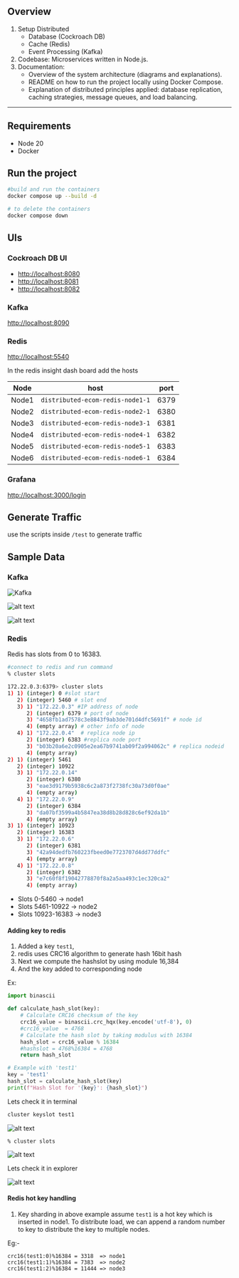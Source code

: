 ## Overview

1.	Setup Distributed  
	- Database (Cockroach DB)  
	- Cache (Redis)  
	- Event Processing (Kafka) 
2. Codebase: Microservices written in Node.js.
3.	Documentation:
	- Overview of the system architecture (diagrams and explanations).
    - README on how to run the project locally using Docker Compose.
	- Explanation of distributed principles applied: database replication, caching strategies, message queues, and load balancing.

----------------------------------------------------------------
## Requirements
- Node 20
- Docker

## Run the project
```bash
#build and run the containers
docker compose up --build -d

# to delete the containers
docker compose down
```


## UIs

### Cockroach DB UI
- [http://localhost:8080](http://localhost:8080)
- [http://localhost:8081](http://localhost:8081)
- [http://localhost:8082](http://localhost:8082)


### Kafka

[http://localhost:8090](http://localhost:8090)


### Redis
[http://localhost:5540](http://localhost:5540)

In the redis insight dash board add the hosts

| Node  | host  | port  |
|---|---|---|
| Node1  | `distributed-ecom-redis-node1-1`  | 6379  |
| Node2  | `distributed-ecom-redis-node2-1`  | 6380  |
| Node3  | `distributed-ecom-redis-node3-1`  | 6381  |
| Node4  | `distributed-ecom-redis-node4-1`  | 6382  |
| Node5  | `distributed-ecom-redis-node5-1`  | 6383  |
| Node6  | `distributed-ecom-redis-node6-1`  | 6384  |


### Grafana
[http://localhost:3000/login](http://localhost:3000/login)


## Generate Traffic

use the scripts inside `/test` to generate traffic


## Sample Data

### Kafka
![Kafka](docs/images/kafka-1.png)

![alt text](docs/images/kafka-topic-1.png)

![alt text](docs/images/kafka-messages-1.png)

### Redis
Redis has slots from 0 to 16383.

```bash
#connect to redis and run command
% cluster slots
```

```bash
172.22.0.3:6379> cluster slots
1) 1) (integer) 0 #slot start
   2) (integer) 5460 # slot end
   3) 1) "172.22.0.3" #IP address of node
      2) (integer) 6379 # port of node
      3) "4658fb1ad7578c3e8843f9ab3de701d4dfc5691f" # node id 
      4) (empty array) # other info of node
   4) 1) "172.22.0.4"  # replica node ip
      2) (integer) 6383 #replica node port
      3) "b03b20a6e2c0905e2ea67b9741ab09f2a994062c" # replica nodeid
      4) (empty array)
2) 1) (integer) 5461
   2) (integer) 10922
   3) 1) "172.22.0.14"
      2) (integer) 6380
      3) "eae3d9179b5938c6c2a873f2738fc30a73d0f0ae"
      4) (empty array)
   4) 1) "172.22.0.9"
      2) (integer) 6384
      3) "da07bf3599a4b5847ea38d8b28d828c6ef92da1b"
      4) (empty array)
3) 1) (integer) 10923
   2) (integer) 16383
   3) 1) "172.22.0.6"
      2) (integer) 6381
      3) "42a94dedfb760223fbeed0e7723707d4dd77ddfc"
      4) (empty array)
   4) 1) "172.22.0.8"
      2) (integer) 6382
      3) "e7c60f8f19042778870f8a2a5aa493c1ec320ca2"
      4) (empty array)
```

- Slots 0-5460 -> node1
- Slots 5461-10922 -> node2
- Slots 10923-16383 -> node3


#### Adding key to redis


1. Added a key `test1`,
2. redis uses CRC16 algorithm to generate hash 16bit hash
3. Next we compute the hashslot by using module 16,384
4. And the key added to corresponding node

Ex:
```python
import binascii

def calculate_hash_slot(key):
    # Calculate CRC16 checksum of the key
    crc16_value = binascii.crc_hqx(key.encode('utf-8'), 0)
	#crc16_value  = 4768
    # Calculate the hash slot by taking modulus with 16384
    hash_slot = crc16_value % 16384
	#hashslot = 4768%16384 = 4768
    return hash_slot

# Example with 'test1'
key = 'test1'
hash_slot = calculate_hash_slot(key)
print(f"Hash Slot for '{key}': {hash_slot}")
```

Lets check it in terminal

```bash
cluster keyslot test1
```
![alt text](/docs/images/redis-2.png)
```shell
% cluster slots
```
![alt text](/docs/images/redis-3.png)

Lets check it in explorer

![alt text](/docs/images/redis-1.png)

#### Redis hot key handling
1. Key sharding
in above example assume `test1` is a hot key which is inserted in node1.
To distribute load, we can append a random number to key to distribute the key to multiple nodes.

Eg:-
```
crc16(test1:0)%16384 = 3318  => node1
crc16(test1:1)%16384 = 7383  => node2
crc16(test1:2)%16384 = 11444 => node3
```
